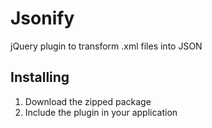 Jsonify
=======

jQuery plugin to transform .xml files into JSON

Installing
----------

1. Download the zipped package
2. Include the plugin in your application
> <script src="jquery.Jsonify.js"></script>

